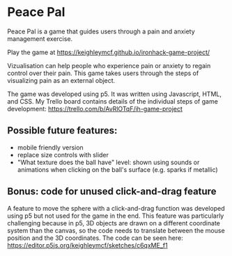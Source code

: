 # Peace Pal

Peace Pal is a game that guides users through a pain and anxiety management exercise.

Play the game at https://keighleymcf.github.io/ironhack-game-project/

Vizualisation can help people who experience pain or anxiety to regain control over their pain.
This game takes users through the steps of visualizing pain as an external object.

The game was developed using p5. It was written using Javascript, HTML, and CSS.
My Trello board contains details of the individual steps of game development: https://trello.com/b/AvRlOTqF/ih-game-project

## Possible future features:

- mobile friendly version
- replace size controls with slider
- "What texture does the ball have" level: shown using sounds or animations when clicking on the ball's surface (e.g. sparks if metallic)

## Bonus: code for unused click-and-drag feature

A feature to move the sphere with a click-and-drag function was developed using p5 but not used for the game in the end. This feature was particularly challenging because in p5, 3D objects are drawn on a different coordinate system than the canvas, so the code needs to translate between the mouse position and the 3D coordinates.
The code can be seen here: https://editor.p5js.org/keighleymcf/sketches/c6qxME_f1

